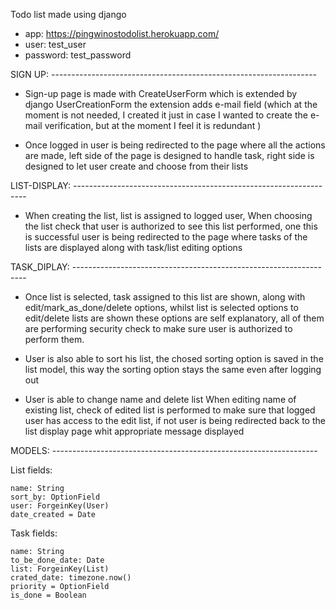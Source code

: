 Todo list made using django

- app: https://pingwinostodolist.herokuapp.com/
- user: test_user
- password: test_password

SIGN UP: ------------------------------------------------------------------

- Sign-up page is made with CreateUserForm which is extended by django UserCreationForm
the extension adds e-mail field (which at the moment is not needed, I created it just 
in case I wanted to create the e-mail verification, but at the moment I feel it is redundant )

- Once logged in user is being redirected to the page where all the actions are made, 
left side of the page is designed to handle task, right side is designed to let user 
create and choose from their lists 

LIST-DISPLAY: ------------------------------------------------------------------

- When creating the list, list is assigned to logged user, 
When choosing the list check that user is authorized to
see this list performed, one this is successful user is being redirected to the page
where tasks of the lists are displayed along with task/list editing options

TASK_DIPLAY: ------------------------------------------------------------------

- Once list is selected, task assigned to this list are shown, along with 
edit/mark_as_done/delete options, whilst list is selected options to edit/delete lists are shown 
these options are self explanatory, all of them are performing security 
check to make sure user is authorized to perform them.
 
- User is also able to sort his list, the chosed sorting option is saved in the list model, 
 this way the sorting option stays the same even after logging out
 
- User is able to change name and delete list 
When editing name of existing list, check of edited list is 
performed to make sure that logged user has access to the edit list, if not user is being
redirected back to the list display page whit appropriate message displayed

MODELS: ------------------------------------------------------------------

 List fields:
 
    name: String
    sort_by: OptionField
    user: ForgeinKey(User)
    date_created = Date
    
 Task fields:
 
    name: String
    to_be_done_date: Date
    list: ForgeinKey(List)
    crated_date: timezone.now()
    priority = OptionField
    is_done = Boolean
